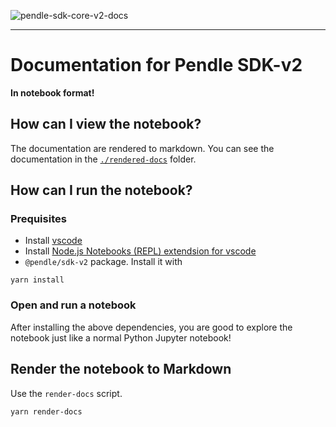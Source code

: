 ![pendle-sdk-core-v2-docs](https://www.pendle.finance/assets/images/Pendle-Logo-Normal-02.png?fit=10417%2C3126)

---

# Documentation for Pendle SDK-v2
**In notebook format!**

## How can I view the notebook?
The documentation are rendered to markdown. You can see the documentation in the [`./rendered-docs`](./rendered-docs) folder.

## How can I run the notebook?

### Prequisites

- Install [vscode](https://code.visualstudio.com/)
- Install [Node.js Notebooks (REPL) extendsion for vscode](https://marketplace.visualstudio.com/items?itemName=donjayamanne.typescript-notebook)
- `@pendle/sdk-v2` package. Install it with

```
yarn install
```

### Open and run a notebook
After installing the above dependencies, you are good to explore the notebook just like a normal Python Jupyter notebook!

## Render the notebook to Markdown
Use the `render-docs` script.
```
yarn render-docs
```